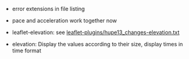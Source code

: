 * error extensions in file listing
* pace and acceleration work together now

* leaflet-elevation: see [leaflet-plugins/hupe13_changes-elevation.txt](https://github.com/hupe13/extensions-leaflet-map-github/blob/main/leaflet-plugins/hupe13_changes-elevation.txt)
* elevation: Display the values according to their size, display times in time format
